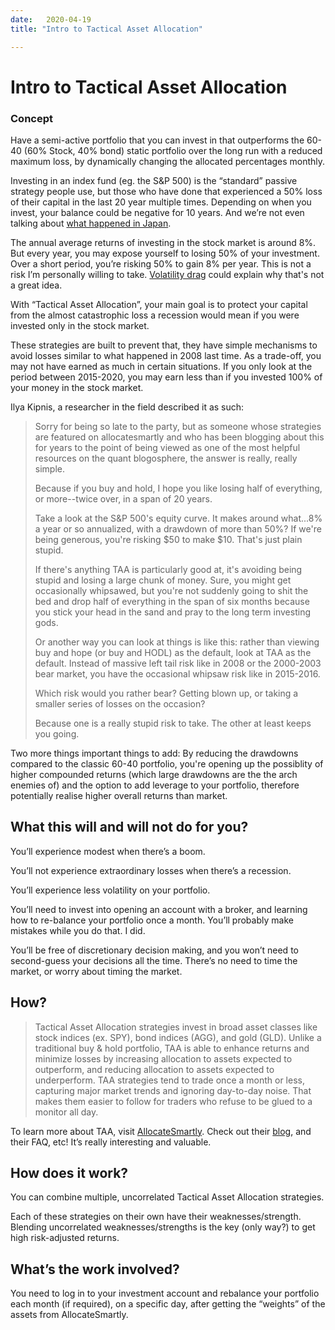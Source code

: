 ```yaml
---
date:   2020-04-19
title: "Intro to Tactical Asset Allocation"

---
```

# Intro to Tactical Asset Allocation

### Concept
Have a semi-active portfolio that you can invest in that outperforms the 60-40 (60% Stock, 40% bond) static portfolio over the long run with a reduced maximum loss, by dynamically changing the allocated percentages monthly.

Investing in an index fund (eg. the S&P 500) is the “standard” passive strategy people use, but those who have done that experienced a 50% loss of their capital in the last 20 year multiple times. Depending on when you invest, your balance could be negative for 10 years. And we’re not even talking about [what happened in Japan](https://www.theguardian.com/world/2019/dec/28/how-japan-has-fared-in-30-years-since-the-stock-market-bubble-burst).

The annual average returns of investing in the stock market is around 8%. But every year, you may expose yourself to losing 50% of your investment. Over a short period, you’re risking 50% to gain 8% per year. This is not a risk I’m personally willing to take. [Volatility drag](../volatility-drag) could explain why that's not a great idea.

With “Tactical Asset Allocation”, your main goal is to protect your capital from the almost catastrophic loss a recession would mean if you were invested only in the stock market.

These strategies are built to prevent that, they have simple mechanisms to avoid losses similar to what happened in 2008 last time. As a trade-off, you may not have earned as much in certain situations. If you only look at the period between 2015-2020, you may earn less than if you invested 100% of your money in the stock market.

Ilya Kipnis, a researcher in the field described it as such:

> Sorry for being so late to the party, but as someone whose strategies are featured on allocatesmartly and who has been blogging about this for years to the point of being viewed as one of the most helpful resources on the quant blogosphere, the answer is really, really simple.
> 
> Because if you buy and hold, I hope you like losing half of everything, or more--twice over, in a span of 20 years.
> 
> Take a look at the S&P 500's equity curve. It makes around what...8% a year or so annualized, with a drawdown of more than 50%? If we're being generous, you're risking $50 to make $10. That's just plain stupid.
> 
> If there's anything TAA is particularly good at, it's avoiding being stupid and losing a large chunk of money. Sure, you might get occasionally whipsawed, but you're not suddenly going to shit the bed and drop half of everything in the span of six months because you stick your head in the sand and pray to the long term investing gods.
> 
> Or another way you can look at things is like this: rather than viewing buy and hope (or buy and HODL) as the default, look at TAA as the default. Instead of massive left tail risk like in 2008 or the 2000-2003 bear market, you have the occasional whipsaw risk like in 2015-2016.
> 
> Which risk would you rather bear? Getting blown up, or taking a smaller series of losses on the occasion?
> 
> Because one is a really stupid risk to take. The other at least keeps you going.

Two more things important things to add:
By reducing the drawdowns compared to the classic 60-40 portfolio, you're opening up the possiblity of higher compounded returns (which large drawdowns are the the arch enemies of) and the option to add leverage to your portfolio, therefore potentially realise higher overall returns than market.

## What this will and will not do for you?

You’ll experience modest when there’s a boom.

You’ll not experience extraordinary losses when there’s a recession.

You’ll experience less volatility on your portfolio.

You’ll need to invest into opening an account with a broker, and learning how to re-balance your portfolio once a month. You’ll probably make mistakes while you do that. I did.

You’ll be free of discretionary decision making, and you won’t need to second-guess your decisions all the time. There’s no need to time the market, or worry about timing the market. 

## How?
> Tactical Asset Allocation strategies invest in broad asset classes like stock indices (ex. SPY), bond indices (AGG), and gold (GLD). Unlike a traditional buy & hold portfolio, TAA is able to enhance returns and minimize losses by increasing allocation to assets expected to outperform, and reducing allocation to assets expected to underperform. TAA strategies tend to trade once a month or less, capturing major market trends and ignoring day-to-day noise. That makes them easier to follow for traders who refuse to be glued to a monitor all day.

To learn more about TAA, visit [AllocateSmartly](https://allocatesmartly.com).
Check out their [blog](https://allocatesmartly.com/blog/), and their FAQ, etc! It’s really interesting and valuable.


## How does it work?
You can combine multiple, uncorrelated Tactical Asset Allocation strategies.

Each of these strategies on their own have their weaknesses/strength. Blending uncorrelated weaknesses/strengths is the key (only way?) to get high risk-adjusted returns.


## What’s the work involved?
You need to log in to your investment account and rebalance your portfolio each month (if required), on a specific day, after getting the “weights” of the assets from AllocateSmartly.
